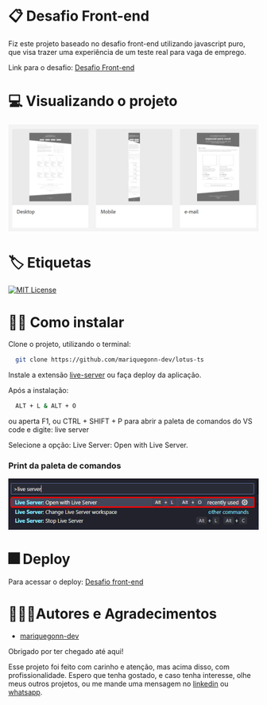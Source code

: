
# 📋 Desafio Front-end

Fiz este projeto baseado no desafio front-end utilizando javascript puro, que visa trazer uma experiência de um teste real para vaga de emprego.

Link para o desafio: [Desafio Front-end](https://github.com/thiagocontaparatestes/testes-vaga-emprego/blob/main/teste-html-css-js.md)


# 💻 Visualizando o projeto 

![imagem do projeto desafio front-end](https://github.com/mariquegonn-dev/desafioFrontEnd/blob/main/desafiofrontend.png?raw=true)


# 🏷️ Etiquetas

[![MIT License](https://img.shields.io/badge/License-MIT-green.svg)](https://choosealicense.com/licenses/mit/)


# ✍🏻 Como instalar

Clone o projeto, utilizando o terminal:

```bash
  git clone https://github.com/mariquegonn-dev/lotus-ts
```

Instale a extensão [live-server](https://marketplace.visualstudio.com/items?itemName=ritwickdey.LiveServer) ou faça deploy da aplicação.

Após a instalação:

```bash
  ALT + L & ALT + O
```

ou aperta F1, ou CTRL + SHIFT + P para abrir a paleta de comandos do VS code e digite: live server 

Selecione a opção: Live Server: Open with Live Server.

### Print da paleta de comandos

![Paleta de Comandos VSCODE](https://github.com/mariquegonn-dev/portfolioDev/blob/main/liveServer.png?raw=true)



    
# 🎆 Deploy

Para acessar o deploy: [Desafio front-end](https://desafiofrontendriquegonn.netlify.app/)



# 👨🏻‍💻Autores e Agradecimentos

- [mariquegonn-dev](https://www.github.com/mariquegonn-dev)

Obrigado por ter chegado até aqui! 

Esse projeto foi feito com carinho e atenção, mas acima disso, com profissionalidade. Espero que tenha gostado, e caso tenha interesse, olhe meus outros projetos, ou me mande uma mensagem no [linkedin](https://www.linkedin.com/in/mariquegonn-dev) ou [whatsapp](https://wa.me/5571987510739?text=Ol%C3%A1+Henrique%21v).


